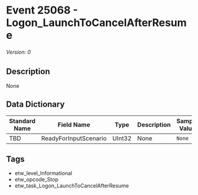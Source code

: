 # Event 25068 - Logon_LaunchToCancelAfterResume
###### Version: 0

## Description
None

## Data Dictionary
|Standard Name|Field Name|Type|Description|Sample Value|
|---|---|---|---|---|
|TBD|ReadyForInputScenario|UInt32|None|`None`|

## Tags
* etw_level_Informational
* etw_opcode_Stop
* etw_task_Logon_LaunchToCancelAfterResume